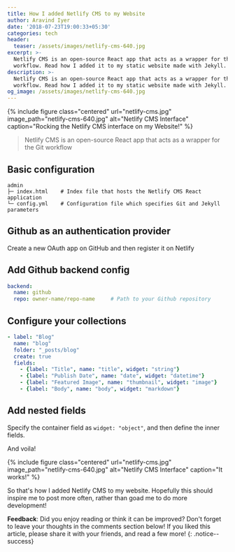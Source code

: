```yaml
---
title: How I added Netlify CMS to my Website
author: Aravind Iyer
date: '2018-07-23T19:00:33+05:30'
categories: tech
header:
  teaser: /assets/images/netlify-cms-640.jpg
excerpt: >-
  Netlify CMS is an open-source React app that acts as a wrapper for the Git
  workflow. Read how I added it to my static website made with Jekyll.
description: >-
  Netlify CMS is an open-source React app that acts as a wrapper for the Git
  workflow. Read how I added it to my static website made with Jekyll.
og_image: /assets/images/netlify-cms-640.jpg
---
```

{% include figure class="centered" url="netlify-cms.jpg" image_path="netlify-cms-640.jpg" alt="Netlify CMS Interface" caption="Rocking the Netlify CMS interface on my Website!" %}

> Netlify CMS is an open-source React app that acts as a wrapper for the Git workflow

## Basic configuration

```shell
admin
├─ index.html    # Index file that hosts the Netlify CMS React application
└─ config.yml    # Configuration file which specifies Git and Jekyll parameters
```

## Github as an authentication provider

Create a new OAuth app on GitHub and then register it on Netlify

## Add Github backend config

```yaml
backend:
  name: github
  repo: owner-name/repo-name     # Path to your Github repository
```

## Configure your collections

```yaml
- label: "Blog"
  name: "blog"
  folder: "_posts/blog"
  create: true
  fields:
    - {label: "Title", name: "title", widget: "string"}
    - {label: "Publish Date", name: "date", widget: "datetime"}
    - {label: "Featured Image", name: "thumbnail", widget: "image"}
    - {label: "Body", name: "body", widget: "markdown"}
```

## Add nested fields

Specify the container field as `widget: "object"`, and then define the inner fields.

And voila!

{% include figure class="centered" url="netlify-cms.jpg" image_path="netlify-cms-640.jpg" alt="Netlify CMS Interface" caption="It works!" %}

So that's how I added Netlify CMS to my website. Hopefully this should inspire me to post more often, rather than goad me to do more development!

**Feedback**: Did you enjoy reading or think it can be improved? Don't forget to leave your thoughts in the comments section below! If you liked this article, please share it with your friends, and read a few more! 
{: .notice--success}
